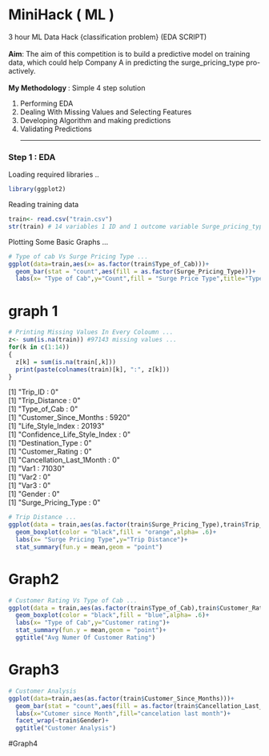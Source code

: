 # MiniHack ( ML ) 
3 hour ML Data Hack {classification problem} (EDA SCRIPT)</br></br>
<b>Aim</b>: The aim of this competition is to build a predictive model on training data, which could help Company A in predicting the surge_pricing_type pro-actively.</br></br>
<b>My Methodology </b>: Simple 4 step solution</br> 
1. Performing EDA</br>
2. Dealing With Missing Values and Selecting Features </br>
3. Developing Algorithm and making predictions </br>
4. Validating Predictions</br><hr>
### Step 1 : EDA 
Loading required libraries ..
```r
library(ggplot2)
```
Reading training data
```r
train<- read.csv("train.csv")
str(train) # 14 variables 1 ID and 1 outcome variable Surge_pricing_type .. 
```
Plotting Some Basic Graphs ...

```r
# Type of cab Vs Surge Pricing Type ... 
ggplot(data=train,aes(x= as.factor(train$Type_of_Cab)))+
  geom_bar(stat = "count",aes(fill = as.factor(Surge_Pricing_Type)))+
  labs(x= "Type of Cab",y="Count",fill = "Surge Price Type",title="Type of cab Vs Surge Price Type")
```  
# graph 1
```r
# Printing Missing Values In Every Coloumn ...
z<- sum(is.na(train)) #97143 missing values ... 
for(k in c(1:14))
{
  z[k] = sum(is.na(train[,k]))
  print(paste(colnames(train)[k], ":", z[k]))
}
```
[1] "Trip_ID : 0"</br>
[1] "Trip_Distance : 0"</br>
[1] "Type_of_Cab : 0"</br>
[1] "Customer_Since_Months : 5920"</br>
[1] "Life_Style_Index : 20193"</br>
[1] "Confidence_Life_Style_Index : 0"</br>
[1] "Destination_Type : 0"</br>
[1] "Customer_Rating : 0"</br>
[1] "Cancellation_Last_1Month : 0"</br>
[1] "Var1 : 71030"</br>
[1] "Var2 : 0"</br>
[1] "Var3 : 0"</br>
[1] "Gender : 0"</br>
[1] "Surge_Pricing_Type : 0"</br>

```r
# Trip Distance ...
ggplot(data = train,aes(as.factor(train$Surge_Pricing_Type),train$Trip_Distance))+
  geom_boxplot(color = "black",fill = "orange",alpha= .6)+
  labs(x= "Surge Pricing Type",y="Trip Distance")+
  stat_summary(fun.y = mean,geom = "point")
```
# Graph2

```r
# Customer Rating Vs Type of Cab ... 
ggplot(data = train,aes(as.factor(train$Type_of_Cab),train$Customer_Rating))+
  geom_boxplot(color = "black",fill = "blue",alpha= .6)+
  labs(x= "Type of Cab",y="Customer rating")+
  stat_summary(fun.y = mean,geom = "point")+
  ggtitle("Avg Numer Of Customer Rating")
```
# Graph3

```r
# Customer Analysis
ggplot(data=train,aes(as.factor(train$Customer_Since_Months)))+
  geom_bar(stat = "count",aes(fill = as.factor(train$Cancellation_Last_1Month)))+
  labs(x="Cutomer since Month",fill="cancelation last month")+
  facet_wrap(~train$Gender)+
  ggtitle("Customer Analysis")
  ```
  #Graph4

